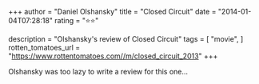 +++
author = "Daniel Olshansky"
title = "Closed Circuit"
date = "2014-01-04T07:28:18"
rating = "⭐⭐"

description = "Olshansky's review of Closed Circuit"
tags = [
    "movie",
]
rotten_tomatoes_url = "https://www.rottentomatoes.com//m/closed_circuit_2013"
+++

Olshansky was too lazy to write a review for this one...
